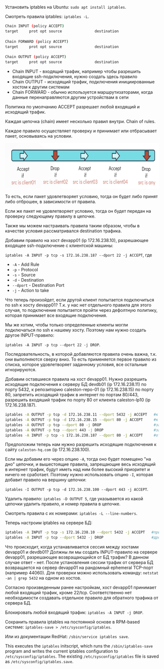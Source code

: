 Установить iptables на Ubuntu: `sudo apt install iptables`.

Смотреть правила iptables: `iptables -L`.

```bash
Chain INPUT (policy ACCEPT)
target     prot opt source               destination

Chain FORWARD (policy ACCEPT)
target     prot opt source               destination

Chain OUTPUT (policy ACCEPT)
target     prot opt source               destination
```

- Chain INPUT - входящий трафик, например чтобы разрешить входящие ssh-подключения, нужно создать здесь правило
- Chain OUTPUT - исходящий трафик, подключения инициированные хостом к другим системам
- Chain FORWARD - обычно используется маршрутизаторами, когда данные перенаправляются другим устройствам в сети

Политика по умолчанию ACCEPT разрешает любой входящий и исходящий трафик.

Каждая цепочка (chain) имеет несколько правил внутри. Chain of rules.

Каждое правило осуществляет проверку и принимает или отбрасывает пакет, основываясь на условии.

<img src="screen1.png" width="600" height="150"><br>

То есть, если пакет удовлетворяет условию, тогда он будет либо принят либо отброшен, в зависимости от правила.

Если же пакет не удовлетворяет условию, тогда он будет передан на проверку следующему правилу в цепочке.

Также мы можем настраивать правила таким образом, чтобы в качестве условия рассматривался destination трафика.

Добавим правило на хост devapp01 (ip 172.16.238.10), разрешающее входящее ssh-подключение с клиентской машины:

`iptables -A INPUT -p tcp -s 172.16.238.187 --dport 22 -j ACCEPT`, где

- `-A` - Add Rule
- `-p` - Protocol
- `-s` - Source
- `-d` - Destination
- `--dport` - Destination Port
- `-j` - Action to take

Что теперь произойдет, если другой клиент попытается подключиться по ssh к хосту devapp01? Т.к. у нас нет отдельного правила для этого случая, то подключение попытается пройти через дефолтную политику, которая принимает все входящие подключения.

Мы же хотим, чтобы только определенные клиенты могли подключаться по ssh к нашему хосту. Поэтому нам нужно создать другое INPUT-правило:

`iptables -A INPUT -p tcp --dport 22 -j DROP`.

Последовательность, в которой добавляются правила очень важна, т.к. они выполняются сверху вниз. То есть применяется первое правило из списка, которое удовлетворяет заданному условия, все остальные игнорируются.

Добавим оставшиеся правила на хост devapp01. Нужно разрешить исходящие подключения к серверу БД devdb01 (ip 172.16.238.11) по порту 5432, к репозиторию caleston-repo-01 (ip 172.16.238.15) по порту 80, запретить исходящий трафик в интернет по портам 80/443, разрешить входяший трафик по порту 80 от клиента caleston-lp10 (ip 172.16.238.187).

```bash
iptables -A OUTPUT -p tcp -d 172.16.238.11 --dport 5432 -j ACCEPT   #к БД
iptables -A OUTPUT -p tcp -d 172.16.238.15 --dport 80 -j ACCEPT     #к repo
iptables -A OUTPUT -p tcp --dport 80 -j DROP                        #запрет до интернета
iptables -A OUTPUT -p tcp --dport 443 -j DROP                       #запрет до интернета
iptables -A INPUT -p tcp -s 172.16.238.187 --dport 80 -j ACCEPT     #от клиента
```

Предположим теперь нам нужно разрешить исходящие подключения к сайту `caleston-hq.com` (ip 172.16.238.100).

Если мы добавим его через опцию `-A`, тогда оно будет помещено "на дно" цепочки, и вышестоящие правила, запрещающие весь исходящий в интернет трафик, будут иметь над ним более высокий приоритет и ничего не сработает. Поэтому нужно использовать опцию `-I`, которая добавит правило на вершину цепочки:

`iptables -I OUTPUT -p tcp -d 172.16.238.100 --dport 443 -j ACCEPT`.

Удалить правило: `iptables -D OUTPUT 5`, где указывается из какой цепочки удалить правило, и номер правила в цепочке.

Смотреть правила с их номерами: `iptables -L --line-numbers`.

Теперь настроим iptables на сервере БД:

```bash
iptables -A INPUT -p tcp -s 172.16.238.10 --dport 5432 -j ACCEPT   #принимать от devapp01
iptables -A INPUT -p tcp --dport 5432 -j DROP                      #дропать от всех остальных
```

Что происходит, когда устанавливается сессия между хостами devapp01 и devdb01? Должны ли мы создать INPUT-правило на сервере devapp01, разрешающее возвращающийся от БД трафик? В данном случае ответ - нет. После установления сессии трафик от сервера БД возвращается на сервер devapp01 на рандомный ephemeral TCP-порт (например 44060). Для проверки можно использовать команду: `netstat -an | grep 5432` на одном из хостов.

Согласно произведенным ранее настройкам, хост devapp01 принимает любой входящий трафик, кроме 22/tcp. Соответственно нет необходимости создавать отдельное правило для обратного трафика от сервера БД.

Блокировать любой входящий трафик: `iptables -A INPUT -j DROP`.

Сохранить правила iptables на постоянной основе в RPM-based системе: `iptables-save > /etc/sysconfig/iptables`.

Или из документации RedHat: `/sbin/service iptables save`.

This executes the `iptables` initscript, which runs the `/sbin/iptables-save` program and writes the current iptables configuration to `/etc/sysconfig/iptables`. The existing `/etc/sysconfig/iptables` file is saved as `/etc/sysconfig/iptables.save`. 
